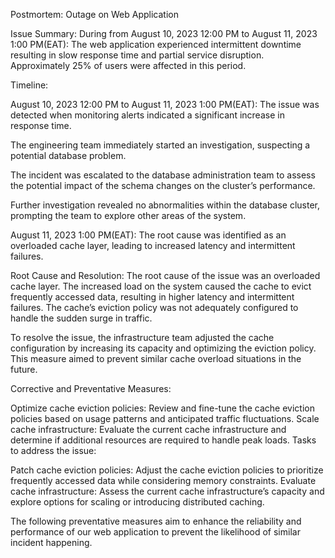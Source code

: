 Postmortem: Outage on Web Application

Issue Summary: During from August 10, 2023 12:00 PM to August 11, 2023 1:00 PM(EAT): The web application experienced intermittent downtime resulting in slow response time and partial service disruption. Approximately 25% of users were affected in this period.

Timeline:

August 10, 2023 12:00 PM to August 11, 2023 1:00 PM(EAT): The issue was detected when monitoring alerts indicated a significant increase in response time.

The engineering team immediately started an investigation, suspecting a potential database problem.

The incident was escalated to the database administration team to assess the potential impact of the schema changes on the cluster’s performance.

Further investigation revealed no abnormalities within the database cluster, prompting the team to explore other areas of the system.

August 11, 2023 1:00 PM(EAT): The root cause was identified as an overloaded cache layer, leading to increased latency and intermittent failures.

Root Cause and Resolution: The root cause of the issue was an overloaded cache layer. The increased load on the system caused the cache to evict frequently accessed data, resulting in higher latency and intermittent failures. The cache’s eviction policy was not adequately configured to handle the sudden surge in traffic.

To resolve the issue, the infrastructure team adjusted the cache configuration by increasing its capacity and optimizing the eviction policy. This measure aimed to prevent similar cache overload situations in the future.

Corrective and Preventative Measures:

Optimize cache eviction policies: Review and fine-tune the cache eviction policies based on usage patterns and anticipated traffic fluctuations.
Scale cache infrastructure: Evaluate the current cache infrastructure and determine if additional resources are required to handle peak loads.
Tasks to address the issue:

Patch cache eviction policies: Adjust the cache eviction policies to prioritize frequently accessed data while considering memory constraints.
Evaluate cache infrastructure: Assess the current cache infrastructure’s capacity and explore options for scaling or introducing distributed caching.

The following preventative measures aim to enhance the reliability and performance of our web application to prevent the likelihood of similar incident happening.

